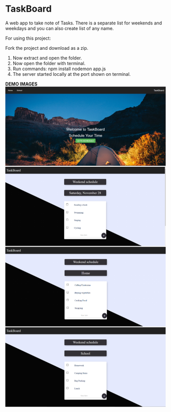 # TaskBoard
A web app to take note of Tasks. There is a separate list for weekends and weekdays and you can also create list of any name.

For using this project:

Fork the project and download as a zip.
1. Now extract and open the folder.
2. Now open the folder with terminal.
3. Run commands: npm install nodemon app.js
4. The server started locally at the port shown on terminal.

**DEMO IMAGES**
![](https://github.com/kartik0406/TaskBoard/blob/main/TaskBoard1.PNG)
![](https://github.com/kartik0406/TaskBoard/blob/main/TaskBoard2.PNG)
![](https://github.com/kartik0406/TaskBoard/blob/main/TaskBoard3.PNG)
![](https://github.com/kartik0406/TaskBoard/blob/main/TaskBoard4.PNG)
